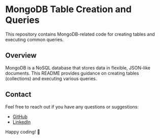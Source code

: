 # MongoDB Table Creation and Queries

This repository contains MongoDB-related code for creating tables and executing common queries.

## Overview

MongoDB is a NoSQL database that stores data in flexible, JSON-like documents. This README provides guidance on creating tables (collections) and executing various queries.


## Contact

Feel free to reach out if you have any questions or suggestions:

- [GitHub](https://github.com/Suryaprakash-G26)
- [LinkedIn](https://www.linkedin.com/in/surya-prakash-6b2914191/)

Happy coding! 🚀
